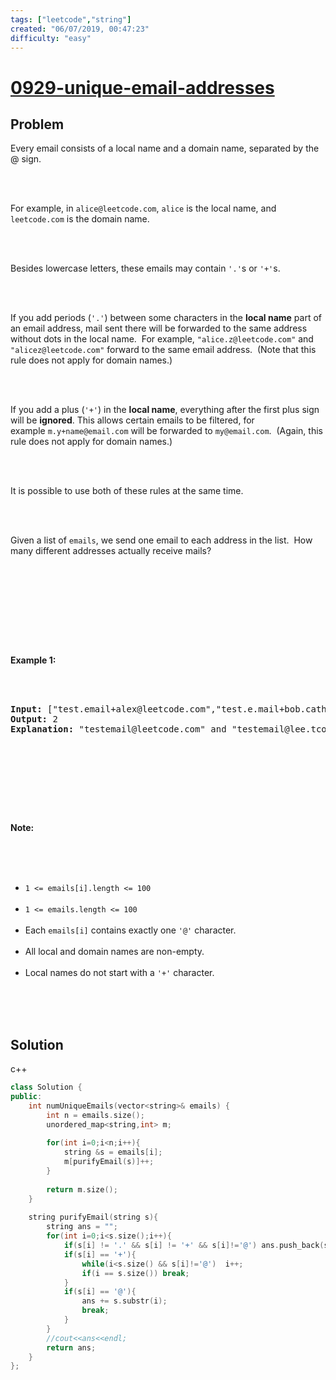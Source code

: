 ```yaml
---
tags: ["leetcode","string"]
created: "06/07/2019, 00:47:23"
difficulty: "easy"
---
```


# [0929-unique-email-addresses](https://leetcode.com/problems/unique-email-addresses/)

## Problem
<div><p>Every email consists of a local name and a domain name, separated by the @ sign.</p><br><br><p>For example, in <code>alice@leetcode.com</code>,&nbsp;<code>alice</code> is the local name, and <code>leetcode.com</code> is the domain name.</p><br><br><p>Besides lowercase letters, these emails may contain <code>'.'</code>s or <code>'+'</code>s.</p><br><br><p>If you add periods (<code>'.'</code>) between some characters in the <strong>local name</strong> part of an email address, mail sent there will be forwarded to the same address without dots in the local name.&nbsp; For example, <code>"alice.z@leetcode.com"</code> and <code>"alicez@leetcode.com"</code> forward to the same email address.&nbsp; (Note that this rule does not apply for domain names.)</p><br><br><p>If you add a plus (<code>'+'</code>) in the <strong>local name</strong>, everything after the first plus sign will be&nbsp;<strong>ignored</strong>. This allows certain emails to be filtered, for example&nbsp;<code>m.y+name@email.com</code>&nbsp;will be forwarded to&nbsp;<code>my@email.com</code>.&nbsp; (Again, this rule does not apply for domain names.)</p><br><br><p>It is possible to use both of these rules at the same time.</p><br><br><p>Given a list of <code>emails</code>, we send one email to each address in the list.&nbsp;&nbsp;How many different addresses actually receive mails?&nbsp;</p><br><br><p>&nbsp;</p><br><br><div><br><p><strong>Example 1:</strong></p><br><br><pre><strong>Input: </strong><span id="example-input-1-1">["test.email+alex@leetcode.com","test.e.mail+bob.cathy@leetcode.com","testemail+david@lee.tcode.com"]</span><br><strong>Output: </strong><span id="example-output-1">2</span><br><strong><span>Explanation:</span></strong><span>&nbsp;"</span><span id="example-input-1-1">testemail@leetcode.com" and "testemail@lee.tcode.com" </span>actually receive mails<br></pre><br><br><p>&nbsp;</p><br><br><p><strong>Note:</strong></p><br><br><ul><br>	<li><code>1 &lt;= emails[i].length&nbsp;&lt;= 100</code></li><br>	<li><code>1 &lt;= emails.length &lt;= 100</code></li><br>	<li>Each <code>emails[i]</code> contains exactly one <code>'@'</code> character.</li><br>	<li>All local and domain names are non-empty.</li><br>	<li>Local names do not start with a <code>'+'</code> character.</li><br></ul><br></div><br></div>

## Solution

c++
```c++
class Solution {
public:
    int numUniqueEmails(vector<string>& emails) {
        int n = emails.size();
        unordered_map<string,int> m;
        
        for(int i=0;i<n;i++){
            string &s = emails[i];
            m[purifyEmail(s)]++;
        }
        
        return m.size();        
    }
    
    string purifyEmail(string s){
        string ans = "";
        for(int i=0;i<s.size();i++){
            if(s[i] != '.' && s[i] != '+' && s[i]!='@') ans.push_back(s[i]);
            if(s[i] == '+'){
                while(i<s.size() && s[i]!='@')  i++;
                if(i == s.size()) break;
            }
            if(s[i] == '@'){
                ans += s.substr(i);
                break;
            }           
        }
        //cout<<ans<<endl;
        return ans;
    }
};
​
```
